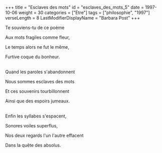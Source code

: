 +++
title = "Esclaves des mots"
id = "esclaves_des_mots_5"
date = 1997-10-06
weight = 30
categories = ["Etre"]
tags = ["philosophie", "1997"]
verseLength = 8
LastModifierDisplayName = "Barbara Post"
+++

Te souviens-tu de ce poème

Aux mots fragiles comme fleur,

Le temps alors ne fut le même,

Furtive coque du bonheur.

 \
Quand les paroles s'abandonnent

Nous sommes esclaves des mots

Et ces souvenirs tourbillonnent

Ainsi que des espoirs jumeaux.

 \
Enfin les syllabes s'espacent,

Sonores voiles superflus,

Nos deux regards l'un l'autre effacent

Dans la quête des absolus.
